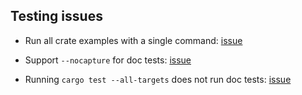 ## Testing issues

- Run all crate examples with a single command: [issue](https://github.com/rust-lang/cargo/issues/8356)

- Support `--nocapture` for doc tests: [issue](https://github.com/rust-lang/cargo/issues/1732)

- Running `cargo test --all-targets` does not run doc tests: [issue](https://github.com/rust-lang/cargo/issues/6669)

